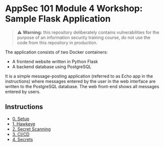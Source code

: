 # AppSec 101 Module 4 Workshop: Sample Flask Application

> :warning: **Warning:** this repository deliberately contains vulnerabilities for the purpose of an information security training course, do not use the code from this repository in production.

The application consists of two Docker containers:

- A frontend website written in Python Flask
- A backend database using PostgreSQL

It is a simple message-posting application  (referred to as Echo app in the instructions) where messages entered by the user in the web interface are written to the PostgreSQL database. The web front-end shows all messages entered by users.

## Instructions

- [0. Setup](instructions/00_setup.md)
- [1. Hawkeye](instructions/01_hawkeye.md)
- [2. Secret Scanning](instructions/02_secret_scanning.md)
- [3. CI/CD](instructions/03_cicd.md)
- [4. Secrets](instructions/04_secrets.md)



